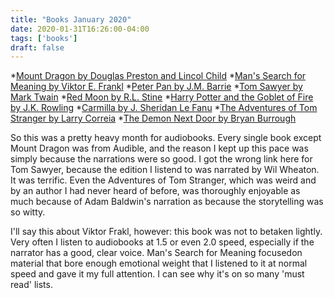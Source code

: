 ```yaml
---
title: "Books January 2020"
date: 2020-01-31T16:26:00-04:00
tags: ['books']
draft: false
---
```


*[Mount Dragon by Douglas Preston and Lincol Child](https://www.amazon.com/Mount-Dragon-Pandemic-Apocalyptic-Proportions-ebook/dp/B00FO6WK0S)
*[Man's Search for Meaning by Viktor E. Frankl](https://www.amazon.com/Mans-Search-Meaning-Viktor-Frankl-ebook/dp/B009U9S6FI/)
*[Peter Pan by J.M. Barrie](https://www.amazon.com/gp/product/B081HG9T8S/ref=dbs_a_def_rwt_bibl_vppi_i1)
*[Tom Sawyer by Mark Twain](https://www.amazon.com/The-Adventures-of-Tom-Sawyer/dp/B005M2PX0)
*[Red Moon by R.L. Stine](https://www.amazon.com/Camp-Red-Moon/dp/B07WHZT19M/)
*[Harry Potter and the Goblet of Fire by J.K. Rowling](https://www.amazon.com/Harry-Potter-Goblet-Fire-Rowling-ebook/dp/B0192CTMUU/ref=tmm_kin_swatch_0?_encoding=UTF8&qid=1581716337&sr=1-2)
*[Carmilla by J. Sheridan Le Fanu](https://www.amazon.com/Carmilla-J-Sheridan-Fanu-ebook/dp/B00QR7HVY)
*[The Adventures of Tom Stranger by Larry Correia](https://www.amazon.com/Adventures-Stranger-Interdimensional-Insurance-Agent/dp/B01D0E075A/)
*[The Demon Next Door by Bryan Burrough](https://www.amazon.com/The-Demon-Next-Door/dp/B07NDJJL1F)

So this was a pretty heavy month for audiobooks. Every single book except Mount Dragon was from Audible, and the reason I kept up this pace was simply because the narrations were so good. I got the wrong link here for Tom Sawyer, because the edition I listend to was narrated by Wil Wheaton. It was terrific. Even the Adventures of Tom Stranger, which was weird and by an author I had never heard of before, was thoroughly enjoyable as much because of Adam Baldwin's narration as because the storytelling was so witty.

I'll say this about Viktor Frakl, however: this book was not to betaken lightly. Very often I listen to audiobooks at 1.5 or even 2.0 speed, especially if the narrator has a good, clear voice. Man's Search for Meaning focusedon material that bore enough emotional weight that I listened to it at normal speed and gave it my full attention. I can see why it's on so many 'must read' lists.

